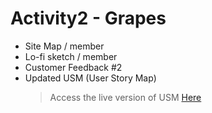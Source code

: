# Activity2 - Grapes

- Site Map / member
- Lo-fi sketch / member
- Customer Feedback #2
- Updated USM (User Story Map)
  > Access the live version of USM [Here](https://landofooo.storiesonboard.com/m/user-story-map-grapes-ense271)
